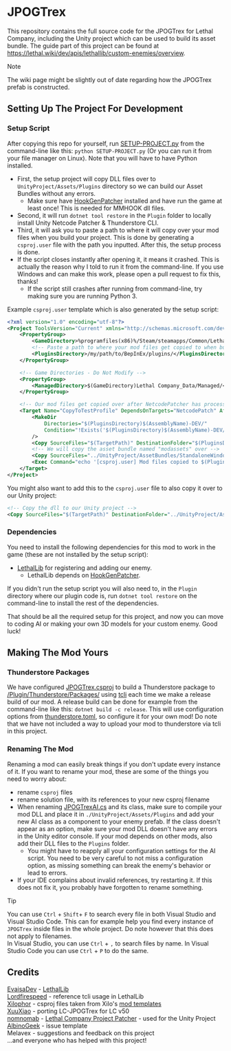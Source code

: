 # JPOGTrex

This repository contains the full source code for the JPOGTrex for Lethal Company, including the Unity project which can be used to build its asset bundle. The guide part of this project can be found at https://lethal.wiki/dev/apis/lethallib/custom-enemies/overview.

> [!NOTE]
> The wiki page might be slightly out of date regarding how the JPOGTrex prefab is constructed.

## Setting Up The Project For Development

### Setup Script

After copying this repo for yourself, run [SETUP-PROJECT.py](/SETUP-PROJECT.py) from the command-line like this: `python SETUP-PROJECT.py` (Or you can run it from your file manager on Linux). Note that you will have to have Python installed.  
- First, the setup project will copy DLL files over to `UnityProject/Assets/Plugins` directory so we can build our Asset Bundles without any errors.
    - Make sure have [HookGenPatcher](https://thunderstore.io/c/lethal-company/p/Evaisa/HookGenPatcher/) installed and have run the game at least once! This is needed for MMHOOK dll files.
- Second, it will run `dotnet tool restore` in the `Plugin` folder to locally install Unity Netcode Patcher & Thunderstore CLI.
- Third, it will ask you to paste a path to where it will copy over your mod files when you build your project. This is done by generating a `csproj.user` file with the path you inputted. After this, the setup process is done.
- If the script closes instantly after opening it, it means it crashed. This is actually the reason why I told to run it from the command-line. If you use Windows and can make this work, please open a pull request to fix this, thanks!
    - If the script still crashes after running from command-line, try making sure you are running Python 3.

Example `csproj.user` template which is also generated by the setup script:
```xml
<?xml version="1.0" encoding="utf-8"?>
<Project ToolsVersion="Current" xmlns="http://schemas.microsoft.com/developer/msbuild/2003">
    <PropertyGroup>
        <GameDirectory>%programfiles(x86)%/Steam/steamapps/Common/Lethal Company/</GameDirectory>
        <!-- Paste a path to where your mod files get copied to when building.  Include the last slash '/' -->
        <PluginsDirectory>/my/path/to/BepInEx/plugins/</PluginsDirectory>
    </PropertyGroup>

    <!-- Game Directories - Do Not Modify -->
    <PropertyGroup>
        <ManagedDirectory>$(GameDirectory)Lethal Company_Data/Managed/</ManagedDirectory>
    </PropertyGroup>

    <!-- Our mod files get copied over after NetcodePatcher has processed our DLL -->
    <Target Name="CopyToTestProfile" DependsOnTargets="NetcodePatch" AfterTargets="PostBuildEvent">
        <MakeDir
            Directories="$(PluginsDirectory)$(AssemblyName)-DEV/"
            Condition="!Exists('$(PluginsDirectory)$(AssemblyName)-DEV/')"
        />
        <Copy SourceFiles="$(TargetPath)" DestinationFolder="$(PluginsDirectory)$(AssemblyName)-DEV/"/>
        <!-- We will copy the asset bundle named "modassets" over -->
        <Copy SourceFiles="../UnityProject/AssetBundles/StandaloneWindows/modassets" DestinationFolder="$(PluginsDirectory)$(AssemblyName)-DEV/"/>
        <Exec Command="echo '[csproj.user] Mod files copied to $(PluginsDirectory)$(AssemblyName)-DEV/'" />
    </Target>
</Project>
```
You might also want to add this to the `csproj.user` file to also copy it over to our Unity project:
```xml
<!-- Copy the dll to our Unity project -->
<Copy SourceFiles="$(TargetPath)" DestinationFolder="../UnityProject/Assets/Plugins/"/>    
```

### Dependencies

You need to install the following dependencies for this mod to work in the game (these are not installed by the setup script):

- [LethalLib](https://thunderstore.io/c/lethal-company/p/Evaisa/LethalLib/) for registering and adding our enemy.
    - LethalLib depends on [HookGenPatcher](https://thunderstore.io/c/lethal-company/p/Evaisa/HookGenPatcher/).

If you didn't run the setup script you will also need to, in the `Plugin` directory where our plugin code is, run `dotnet tool restore` on the command-line to install the rest of the dependencies.

That should be all the required setup for this project, and now you can move to coding AI or making your own 3D models for your custom enemy. Good luck!

## Making The Mod Yours

### Thunderstore Packages

We have configured [JPOGTrex.csproj](/Plugin/JPOGTrex.csproj) to build a Thunderstore package to [/Plugin/Thunderstore/Packages/](/Plugin/Thunderstore/Packages/) using [tcli](https://github.com/thunderstore-io/thunderstore-cli/wiki) each time we make a release build of our mod. A release build can be done for example from the command-line like this: `dotnet build -c release`. This will use configuration options from [thunderstore.toml](/Plugin/Thunderstore/thunderstore.toml), so configure it for your own mod! Do note that we have not included a way to upload your mod to thunderstore via tcli in this project.

### Renaming The Mod

Renaming a mod can easily break things if you don't update every instance of it. If you want to rename your mod, these are some of the things you need to worry about:
- rename `csproj` files
- rename solution file, with its references to your new csproj filename
- When renaming [JPOGTrexAI.cs](/Plugin/src/JPOGTrexAI.cs) and its class, make sure to compile your mod DLL and place it in `./UnityProject/Assets/Plugins` and add your new AI class as a component to your enemy prefab. If the class doesn't appear as an option, make sure your mod DLL doesn't have any errors in the Unity editor console. If your mod depends on other mods, also add their DLL files to the `Plugins` folder.
    - You might have to reapply all your configuration settings for the AI script. You need to be very careful to not miss a configuration option, as missing something can break the enemy's behavior or lead to errors.
- If your IDE complains about invalid references, try restarting it. If this does not fix it, you probably have forgotten to rename something.

> [!TIP]  
> You can use `Ctrl` + `Shift`+ `F` to search every file in both Visual Studio and Visual Studio Code. This can for example help you find every instance of `JPOGTrex` inside files in the whole project. Do note however that this does not apply to filenames.  
> In Visual Studio, you can use `Ctrl` + `,` to search files by name. In Visual Studio Code you can use `Ctrl` + `P` to do the same.

## Credits

[EvaisaDev](https://github.com/EvaisaDev) - [LethalLib](https://github.com/EvaisaDev/LethalLib)  
[Lordfirespeed](https://github.com/Lordfirespeed) - reference tcli usage in LethalLib  
[Xilophor](https://github.com/Xilophor) - csproj files taken from Xilo's [mod templates](https://github.com/Xilophor/Lethal-Company-Mod-Templates)  
[XuuXiao](https://github.com/XuuXiao/) - porting LC-JPOGTrex for LC v50  
[nomnomab](https://github.com/nomnomab) - [Lethal Company Project Patcher](https://github.com/nomnomab/lc-project-patcher) - used for the Unity Project  
[AlbinoGeek](https://github.com/AlbinoGeek) - issue template  
Melavex - suggestions and feedback on this project  
...and everyone who has helped with this project!